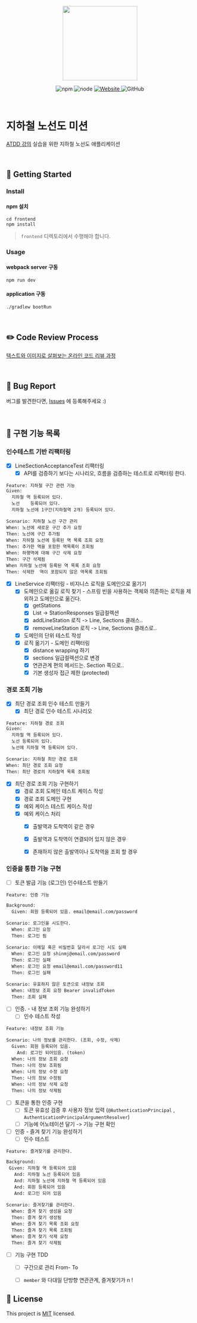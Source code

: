 <p align="center">
    <img width="200px;" src="https://raw.githubusercontent.com/woowacourse/atdd-subway-admin-frontend/master/images/main_logo.png"/>
</p>
<p align="center">
  <img alt="npm" src="https://img.shields.io/badge/npm-%3E%3D%205.5.0-blue">
  <img alt="node" src="https://img.shields.io/badge/node-%3E%3D%209.3.0-blue">
  <a href="https://edu.nextstep.camp/c/R89PYi5H" alt="nextstep atdd">
    <img alt="Website" src="https://img.shields.io/website?url=https%3A%2F%2Fedu.nextstep.camp%2Fc%2FR89PYi5H">
  </a>
  <img alt="GitHub" src="https://img.shields.io/github/license/next-step/atdd-subway-service">
</p>

<br>

# 지하철 노선도 미션
[ATDD 강의](https://edu.nextstep.camp/c/R89PYi5H) 실습을 위한 지하철 노선도 애플리케이션

<br>

## 🚀 Getting Started

### Install
#### npm 설치
```
cd frontend
npm install
```
> `frontend` 디렉토리에서 수행해야 합니다.

### Usage
#### webpack server 구동
```
npm run dev
```
#### application 구동
```
./gradlew bootRun
```
<br>

## ✏️ Code Review Process
[텍스트와 이미지로 살펴보는 온라인 코드 리뷰 과정](https://github.com/next-step/nextstep-docs/tree/master/codereview)

<br>

## 🐞 Bug Report

버그를 발견한다면, [Issues](https://github.com/next-step/atdd-subway-service/issues) 에 등록해주세요 :)

<br>

## 🚩 구현 기능 목록
### 인수테스트 기반 리팩터링
- [x] LineSectionAcceptanceTest 리팩터링
    - [x] API를 검증하기 보다는 시나리오, 흐름을 검증하는 테스트로 리팩터링 한다.
```
Feature: 지하철 구간 관련 기능
Given:
  지하철 역 등록되어 있다.
  노선 	등록되어 있다.
  지하철 노선에 1구간(지하철역 2개) 등록되어 있다.

Scenario: 지하철 노선 구간 관리
When: 노선에 새로운 구간 추가 요청
Then: 노선에 구간 추가됨
When: 지하철 노선에 등록된 역 목록 조회 요청
Then: 추가한 역을 포함한 역목록이 조회됨
When: 하행역에 대해 구간 삭제 요청
Then: 구간 삭제됨
When 지하철 노선에 등록된 역 목록 조회 요청
Then: 삭제한  역이 포함되지 않은 역목록 조회됨

```  
- [x] LineService 리팩터링 - 비지니스 로직을 도메인으로 옮기기
    - [x] 도메인으로 옮길 로직 찾기 - 스프링 빈을 사용하는 객체와 의존하는 로직을 제외하고 도메인으로 옮긴다.
        - [x] getStations
        - [x] List<StationResponse> -> StationResponses 일급컬렉션
        - [x] addLineStation 로직 -> Line, Sections 클래스..
        - [x] removeLineStation 로직 -> Line, Sections 클래스로..
    - [x] 도메인의 단위 테스트 작성
    - [x] 로직 옮기기 - 도메인 리팩터링
        - [x]  distance wrapping 하기
        - [x] sections 일급컬렉션으로 변경
        - [x] 연관관계 편의 메서드는. Section 쪽으로..
        - [x] 기본 생성자 접근 제한 (protected)

### 경로 조회 기능
- [x] 최단 경로 조회 인수 테스트 만들기
    - [x] 최단 경로 인수 테스트 시나리오
```
Feature: 지하철 경로 조회
Given:
  지하철 역 등록되어 있다.
  노선 등록되어 있다.
  노선에 지하철 역 등록되어 있다.

Scenario: 지하철 최단 경로 조회
When: 최단 경로 조회 요청
Then: 최단 경로의 지하철역 목록 조회됨
```  
- [x] 최단 경로 조회 기능 구현하기
    - [x] 경로 조회 도메인 테스트 케이스 작성
    - [x] 경로 조회 도메인 구현
    - [x] 예외 케이스 테스트 케이스 작성
    - [x] 예외 케이스 처리
        - [x] 출발역과 도착역이 같은 경우
        - [x] 출발역과 도착역이 연결되어 있지 않은 경우
        - [x] 존재하지 않은 출발역이나 도착역을 조회 할 경우


### 인증을 통한 기능 구현
- [ ] 토큰 발급 기능 (로그인) 인수테스트 만들기
```
Feature: 인증 기능

Background:
  Given: 회원 등록되어 있음. email@email.com/password

Scenario: 로그인을 시도한다.
  When: 로그인 요청
  Then: 로그인 됨

Scenario: 이메일 혹은 비밀번호 달라서 로그인 시도 실패
  When: 로그인 요청 shinmj@email.com/password
  Then: 로그인 실패
  When: 로그인 요청 email@email.com/password11
  Then: 로그인 실패

Scenario: 유효하지 않은 토큰으로 내정보 조회 
  When: 내정보 조회 요청 Bearer invalidToken
  Then: 조회 실패
```
- [ ] 인증. - 내 정보 조회 기능 완성하기
    - [ ] 인수 테스트 작성
```
Feature: 내정보 조회 기능

Scenario: 나의 정보를 관리한다. (조회, 수정, 삭제)
  Given: 회원 등록되어 있음.
    And: 로그인 되어있음. (token)
  When: 나의 정보 조회 요청
  Then: 나의 정보 조회됨
  When: 나의 정보 수정 요청
  Then: 나의 정보 수정됨
  When: 나의 정보 삭제 요청
  Then: 나의 정보 삭제됨
```
- [ ] 토큰을 통한 인증 구현
    - [ ] 토큰 유효성 검증 후 사용자 정보 입력 (`@AuthenticationPrincipal` , `AuthenticationPrincipalArgumentResolver`)
    - [ ] 기능에 어노테이션 달기 -> 기능 구현 확인  

- [ ] 인증 - 즐겨 찾기 기능 완성하기
    - [ ]  인수 테스트
```
Feature: 즐겨찾기를 관리한다.

Background:
 Given: 지하철 역 등록되어 있음
   And: 지하철 노선 등록되어 있음
   And: 지하철 노선에 지하철 역 등록되어 있음
   And: 회원 등록되어 있음
   And: 로그인 되어 있음

Scenario: 즐겨찾기를 관리한다.
  When: 즐겨 찾기 생성을 요청
  Then: 즐겨 찾기 생성됨
  When: 즐겨 찾기 목록 조회 요청
  Then: 즐겨 찾기 목록 조회됨
  When: 즐겨 찾기 삭제 요청
  Then: 즐겨 찾기 삭제됨
```
- [ ] 기능 구현 TDD
    - [ ] 구간으로 관리  From- To
    - [ ] `member` 와 다대일 단방향 연관관계, 즐겨찾기가 n !   



## 📝 License

This project is [MIT](https://github.com/next-step/atdd-subway-service/blob/master/LICENSE.md) licensed.
